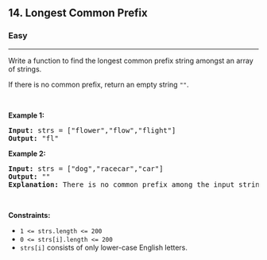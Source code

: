 <h2>14. Longest Common Prefix</h2><h3>Easy</h3><hr><div><p>Write a function to find the longest common prefix string amongst an array of strings.</p>
  
  
  <p>If there is no common prefix, return an empty string <code>""</code>.</p>
  
<p>&nbsp;</p>
<p><strong>Example 1:</strong></p>
  
<pre><strong>Input:</strong> strs = ["flower","flow","flight"]
<strong>Output:</strong> "fl"
</pre>
  
<p><strong>Example 2:</strong></p>
<pre><strong>Input:</strong> strs = ["dog","racecar","car"]
<strong>Output:</strong> ""
<strong>Explanation:</strong> There is no common prefix among the input strings.
</pre>

<p>&nbsp;</p>
<p><strong>Constraints:</strong></p>

<ul>
	<li><code>1 <= strs.length <= 200</code></li>
  <li><code>0 <= strs[i].length <= 200</code></li>
  <li><code>strs[i]</code> consists of only lower-case English letters.</li>
</ul>

  
